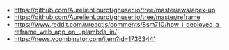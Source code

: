 * https://github.com/AurelienLourot/ghuser.io/tree/master/aws/apex-up
* https://github.com/AurelienLourot/ghuser.io/tree/master/reframe
* https://www.reddit.com/r/reactjs/comments/8sm710/how_i_deployed_a_reframe_web_app_on_uplambda_in/
* https://news.ycombinator.com/item?id=17363441
